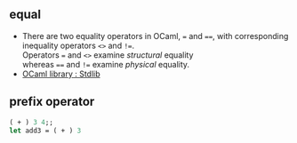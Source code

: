 ## equal
- There are two equality operators in OCaml, `=` and `==`, with corresponding inequality operators `<>` and `!=`. Operators `=` and `<>` examine _structural_ equality whereas `==` and `!=` examine _physical_ equality.
- [OCaml library : Stdlib](https://ocaml.org/api/Stdlib.html)

## prefix operator
```ocaml
( + ) 3 4;;
let add3 = ( + ) 3
```